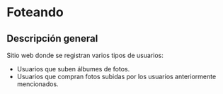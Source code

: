 # Foteando

## Descripción general

Sitio web donde se registran varios tipos de usuarios:

* Usuarios que suben álbumes de fotos.
* Usuarios que compran fotos subidas por los usuarios anteriormente mencionados.
